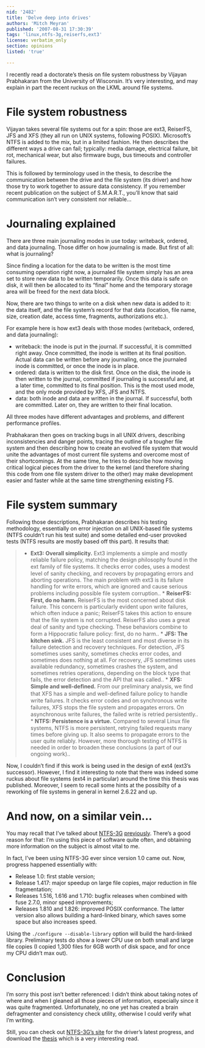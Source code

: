 ```yaml
---
nid: '2482'
title: 'Delve deep into drives'
authors: 'Mitch Meyran'
published: '2007-08-31 17:30:39'
tags: 'linux,ntfs-3g,reiserfs,ext3'
license: verbatim_only
section: opinions
listed: 'true'

---
```

I recently read a doctorate’s thesis on file system robustness by Vijayan Prabhakaran from the University of Wisconsin. It’s very interesting, and may explain in part the recent ruckus on the LKML around file systems.


<!--break-->



# File system robustness

Vijayan takes several file systems out for a spin: those are ext3, ReiserFS, JFS and XFS (they all run on UNIX systems, following POSIX). Microsoft’s NTFS is added to the mix, but in a limited fashion. He then describes the different ways a drive can fail; typically: media damage, electrical failure, bit rot, mechanical wear, but also firmware bugs, bus timeouts and controller failures.

This is followed by terminology used in the thesis, to describe the communication between the drive and the file system (its driver) and how those try to work together to assure data consistency. If you remember recent publication on the subject of S.M.A.R.T., you’ll know that said communication isn’t very consistent nor reliable...


# Journaling explained

There are three main journaling modes in use today: writeback, ordered, and data journaling. Those differ on how journaling is made. But first of all: what is journaling?

Since finding a location for the data to be written is the most time consuming operation right now, a journaled file system simply has an area set to store new data to be written temporarily. Once this data is safe on disk, it will then be allocated to its “final” home and the temporary storage area will be freed for the next data block.

Now, there are two things to write on a disk when new data is added to it: the data itself, and the file system’s record for that data (location, file name, size, creation date, access time, fragments, authorizations etc.).

For example here is how ext3 deals with those modes (writeback, ordered, and data journaling):


* writeback: the inode is put in the journal. If successful, it is committed right away. Once committed, the inode is written at its final position. Actual data can be written before any journaling, once the journaled inode is committed, or once the inode is in place.
* ordered: data is written to the disk first. Once on the disk, the inode is then written to the journal, committed if journaling is successful and, at a later time, committed to its final position. This is the most used mode, and the only mode provided by XFS, JFS and NTFS.
* data: both inode and data are written in the journal. If successful, both are committed. Later on, they are written to their final location.

All three modes have different advantages and problems, and different performance profiles.

Prabhakaran then goes on tracking bugs in all UNIX drivers, describing inconsistencies and danger points, tracing the outline of a tougher file system and then describing how to create an evolved file system that would unite the advantages of most current file systems and overcome most of their shortcomings. At the same time, he tries to describe how moving critical logical pieces from the driver to the kernel (and therefore sharing this code from one file system driver to the other) may make development easier and faster while at the same time strengthening existing FS.


# File system summary

Following those descriptions, Prabhakaran describes his testing methodology, essentially on error injection on all UNIX-based file systems (NTFS couldn’t run his test suite) and some detailed end-user provoked tests (NTFS results are mostly based off this part). It results that:


>* **Ext3: Overall simplicity.** Ext3 implements a simple and mostly reliable failure policy, matching the design philosophy found in the ext family of ﬁle systems. It checks error codes, uses a modest level of sanity checking, and recovers by propagating errors and aborting operations. The main problem with ext3 is its failure handling for write errors, which are ignored and cause serious problems including possible ﬁle system corruption.. * **ReiserFS: First, do no harm.** ReiserFS is the most concerned about disk failure. This concern is particularly evident upon write failures, which often induce a panic; ReiserFS takes this action to ensure that the ﬁle system is not corrupted. ReiserFS also uses a great deal of sanity and type checking. These behaviors combine to form a Hippocratic failure policy: ﬁrst, do no harm.. * **JFS: The kitchen sink.** JFS is the least consistent and most diverse in its failure detection and recovery techniques. For detection, JFS sometimes uses sanity, sometimes checks error codes, and sometimes does nothing at all. For recovery, JFS sometimes uses available redundancy, sometimes crashes the system, and sometimes retries operations, depending on the block type that fails, the error detection and the API that was called.. * **XFS: Simple and well-deﬁned.** From our preliminary analysis, we ﬁnd that XFS has a simple and well-deﬁned failure policy to handle write failures. It checks error codes and on synchronous write failures, XFS stops the ﬁle system and propagates errors. On asynchronous write failures, the failed write is retried persistently.. * **NTFS: Persistence is a virtue.** Compared to several Linux ﬁle systems, NTFS is more persistent, retrying failed requests many times before giving up. It also seems to propagate errors to the user quite reliably. However, more thorough testing of NTFS is needed in order to broaden these conclusions (a part of our ongoing work).. 

Now, I couldn’t find if this work is being used in the design of ext4 (ext3’s successor). However, I find it interesting to note that there was indeed some ruckus about file systems (ext4 in particular) around the time this thesis was published. Moreover, I seem to recall some hints at the possibilty of a reworking of file systems in general in kernel 2.6.22 and up.


# And now, on a similar vein...

You may recall that I’ve talked about [NTFS-3G](http://www.freesoftwaremagazine.com/blogs/move_your_data) [previously](http://www.freesoftwaremagazine.com/blogs/small_musings_general_mood_and_free_software_updates). There’s a good reason for that: I’m using this piece of software quite often, and obtaining more information on the subject is almost vital to me.

In fact, I’ve been using NTFS-3G ever since version 1.0 came out. Now, progress happened essentially with:


* Release 1.0: first stable version;
* Release 1.417: major speedup on large file copies, major reduction in file fragmentation;
* Releases 1.516, 1.616 and 1.710: bugfix releases when combined with fuse 2.7.0, minor speed improvements;
* Releases 1.810 and 1.826: improved POSIX conformance. The latter version also allows building a hard-linked binary, which saves some space but also increases speed.

Using the `./configure --disable-library` option will build the hard-linked library. Preliminary tests do show a lower CPU use on both small and large file copies (I copied 1,300 files for 6GB worth of disk space, and for once my CPU didn’t max out).


# Conclusion

I’m sorry this post isn’t better referenced: I didn’t think about taking notes of where and when I gleaned all those pieces of information, especially since it was quite fragmented. Unfortunately, no one yet has created a brain defragmenter and consistency check utility, otherwise I could verify what I’m writing.

Still, you can check out [NTFS-3G’s site](http://www.ntfs-3g.org) for the driver’s latest progress, and download the [thesis](http://pages.cs.wisc.edu/~vijayan/vijayan-thesis.pdf) which is a very interesting read.

